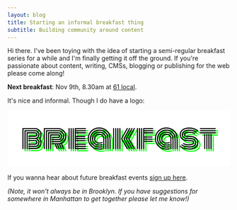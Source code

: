 ```yaml
---
layout: blog
title: Starting an informal breakfast thing
subtitle: Building community around content
---
```


Hi there. I've been toying with the idea of starting a semi-regular breakfast series for a while and I'm finally getting it off the ground. If you're passionate about content, writing, CMSs, blogging or publishing for the web please come along!

**Next breakfast**: Nov 9th, 8.30am at [61 local](https://www.google.com/maps/place/61+Local/@40.6870183,-73.9931875,17z/data=!3m1!4b1!4m5!3m4!1s0x89c25a4e27835eb9:0xf5363cbf2f84b91c!8m2!3d40.6870183!4d-73.9909988).

It's nice and informal. Though I do have a logo:

![](/images/breakfast.png)

If you wanna hear about future breakfast events [sign up here](https://goo.gl/forms/8AxK2bhHeCG08a3p1). 

*(Note, it won't always be in Brooklyn. If you have suggestions for somewhere in Manhattan to get together please let me know!)*

